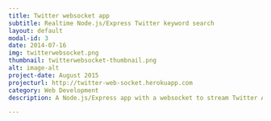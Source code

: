 ```yaml
---
title: Twitter websocket app
subtitle: Realtime Node.js/Express Twitter keyword search
layout: default
modal-id: 3
date: 2014-07-16
img: twitterwebsocket.png
thumbnail: twitterwebsocket-thumbnail.png
alt: image-alt
project-date: August 2015
projecturl: http://twitter-web-socket.herokuapp.com
category: Web Development
description: A Node.js/Express app with a websocket to stream Twitter API searches. Tech used also included HTML, Bootstrap.

---
```

